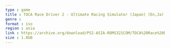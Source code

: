 ```yaml
---
type : game
title : TOCA Race Driver 2 - Ultimate Racing Simulator (Japan) (En,Ja)
genre : 
format : iso
region : asia
link : https://archive.org/download/PS2-ASIA-ROMS321COM/TOCA%20Race%20Driver%202%20-%20Ultimate%20Racing%20Simulator%20%28Japan%29%20%28En%2CJa%29.7z
size : 1.8GB
---
```

